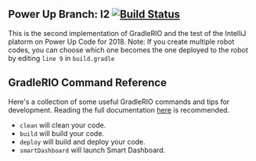 ## Power Up Branch: I2 [![Build Status](https://travis-ci.org/MontclairRobotics/PowerUp.svg?branch=i2)](https://travis-ci.org/MontclairRobotics/PowerUp)

This is the second implementation of GradleRIO and the test of the IntelliJ platorm on Power Up Code for 2018. Note: If you create multiple robot codes, you can choose which one becomes the one deployed to the robot by editing `line 9` in `build.gradle`

## GradleRIO Command Reference
Here's a collection of some useful GradleRIO commands and tips for development. Reading the full documentation [here](https://github.com/Open-RIO/GradleRIO) is recommended.

- `clean` will clean your code.
- `build` will build your code.
- `deploy` will build and deploy your code.
- `smartDashboard` will launch Smart Dashboard.


